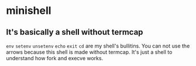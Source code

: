# minishell

## It's basically a shell without termcap

`env` `setenv` `unsetenv` `echo` `exit` `cd` are my shell's bullitins.
You can not use the arrows because this shell is made without termcap.
It's just a shell to understand how fork and execve works.
